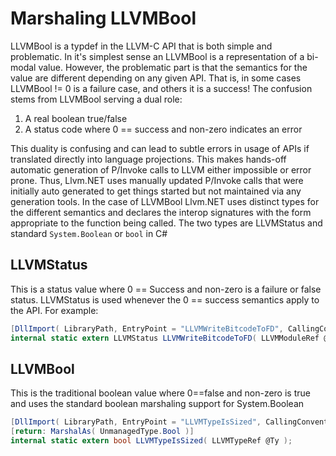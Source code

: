 # Marshaling LLVMBool

LLVMBool is a typdef in the LLVM-C API that is both simple and problematic. In it's
simplest sense an LLVMBool is a representation of a bi-modal value. However, the
problematic part is that the semantics for the value are different depending on any
given API. That is, in some cases LLVMBool != 0 is a failure case, and others it is
a success! The confusion stems from LLVMBool serving a dual role:
1. A real boolean true/false
2. A status code where 0 == success and non-zero indicates an error

This duality is confusing and can lead to subtle errors in usage of APIs if translated
directly into language projections. This makes hands-off automatic generation of P/Invoke
calls to LLVM either impossible or error prone. Thus, Llvm.NET uses manually updated P/Invoke
calls that were initially auto generated to get things started but not maintained via any
generation tools. In the case of LLVMBool Llvm.NET uses distinct types for the different 
semantics and declares the interop signatures with the form appropriate to the function
being called. The two types are LLVMStatus and standard `System.Boolean` or `bool` in C#

## LLVMStatus
This is a status value where 0 == Success and non-zero is a failure or false status.
LLVMStatus is used whenever the 0 == success semantics apply to the API. For example:

```C#
[DllImport( LibraryPath, EntryPoint = "LLVMWriteBitcodeToFD", CallingConvention = CallingConvention.Cdecl )]
internal static extern LLVMStatus LLVMWriteBitcodeToFD( LLVMModuleRef @M, int @FD, int @ShouldClose, int @Unbuffered );
```

## LLVMBool
This is the traditional boolean value where 0==false and non-zero is true and uses the
standard boolean marshaling support for System.Boolean
```C#
[DllImport( LibraryPath, EntryPoint = "LLVMTypeIsSized", CallingConvention = CallingConvention.Cdecl )]
[return: MarshalAs( UnmanagedType.Bool )]
internal static extern bool LLVMTypeIsSized( LLVMTypeRef @Ty );
```

